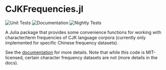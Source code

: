 # CJKFrequencies.jl
![Unit Tests](https://github.com/tmthyln/CJKFrequencies.jl/workflows/Unit%20Tests/badge.svg)
![Documentation](https://github.com/tmthyln/CJKFrequencies.jl/workflows/Documentation/badge.svg)
![Nightly Tests](https://github.com/tmthyln/CJKFrequencies.jl/workflows/Nightly%20Tests/badge.svg)

A Julia package that provides some convenience functions for working with character/term frequencies of CJK language corpora (currently only implemented for specific Chinese frequency datasets).

See the [documentation](https://tmthyln.github.io/CJKFrequencies.jl/latest/) for more details. Note that while this code is MIT-licensed, certain character frequency datasets are not (more details in the docs).
